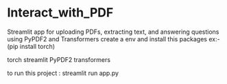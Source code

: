 # Interact_with_PDF
Streamlit app for uploading PDFs, extracting text, and answering questions using PyPDF2 and Transformers
create a env and install this packages 
ex:- (pip install torch)

torch
streamlit
PyPDF2
transformers

to run this project : streamlit run app.py


